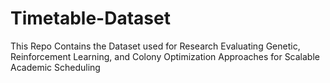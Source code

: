# Timetable-Dataset
This Repo Contains the Dataset used for Research Evaluating Genetic, Reinforcement Learning, and Colony Optimization Approaches for Scalable Academic Scheduling
